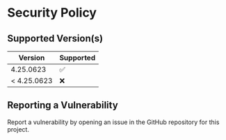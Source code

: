 # Security Policy

## Supported Version(s)

| Version     | Supported          |
| ----------- | ------------------ |
| 4.25.0623   | :white_check_mark: |
| < 4.25.0623 | :x:                |

## Reporting a Vulnerability

Report a vulnerability by opening an issue in the GitHub repository for this project.
